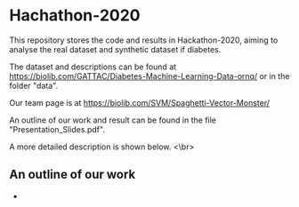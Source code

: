 # Hachathon-2020

This repository stores the code and results in Hackathon-2020, aiming to analyse the real dataset  and synthetic dataset if diabetes.


The dataset and descriptions can be found at https://biolib.com/GATTAC/Diabetes-Machine-Learning-Data-ornq/ or in the folder "data".


Our team page is at https://biolib.com/SVM/Spaghetti-Vector-Monster/


An outline of our work and result can be found in the file "Presentation_Slides.pdf".

A more detailed description is shown below.
<\br>
## An outline of our work

- 


